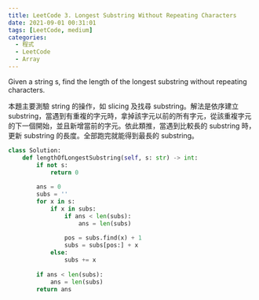 ```yaml
---
title: LeetCode 3. Longest Substring Without Repeating Characters
date: 2021-09-01 00:31:01
tags: [LeetCode, medium]
categories:
  - 程式
  - LeetCode
  - Array
---
```


Given a string s, find the length of the longest substring without repeating characters.

本題主要測驗 string 的操作，如 slicing 及找尋 substring。解法是依序建立 substring，當遇到有重複的字元時，拿掉該字元以前的所有字元，從該重複字元的下一個開始，並且新增當前的字元。依此類推，當遇到比較長的 substring 時，更新 substring 的長度。全部跑完就能得到最長的 substring。

<!--more-->

```python
class Solution:
    def lengthOfLongestSubstring(self, s: str) -> int:
        if not s:
            return 0
        
        ans = 0
        subs = ''
        for x in s:
            if x in subs:
                if ans < len(subs):
                    ans = len(subs)
                
                pos = subs.find(x) + 1
                subs = subs[pos:] + x
            else:
                subs += x
        
        if ans < len(subs):
            ans = len(subs)
        return ans
```